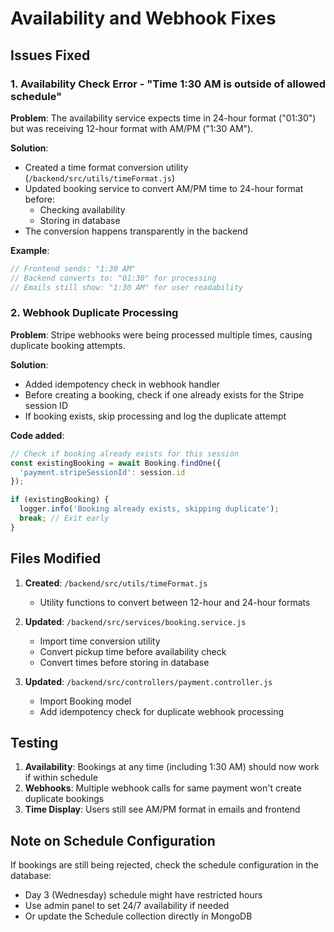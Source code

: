 # Availability and Webhook Fixes

## Issues Fixed

### 1. Availability Check Error - "Time 1:30 AM is outside of allowed schedule"

**Problem**: The availability service expects time in 24-hour format ("01:30") but was receiving 12-hour format with AM/PM ("1:30 AM").

**Solution**:
- Created a time format conversion utility (`/backend/src/utils/timeFormat.js`)
- Updated booking service to convert AM/PM time to 24-hour format before:
  - Checking availability
  - Storing in database
- The conversion happens transparently in the backend

**Example**:
```javascript
// Frontend sends: "1:30 AM"
// Backend converts to: "01:30" for processing
// Emails still show: "1:30 AM" for user readability
```

### 2. Webhook Duplicate Processing

**Problem**: Stripe webhooks were being processed multiple times, causing duplicate booking attempts.

**Solution**:
- Added idempotency check in webhook handler
- Before creating a booking, check if one already exists for the Stripe session ID
- If booking exists, skip processing and log the duplicate attempt

**Code added**:
```javascript
// Check if booking already exists for this session
const existingBooking = await Booking.findOne({ 
  'payment.stripeSessionId': session.id 
});

if (existingBooking) {
  logger.info('Booking already exists, skipping duplicate');
  break; // Exit early
}
```

## Files Modified

1. **Created**: `/backend/src/utils/timeFormat.js`
   - Utility functions to convert between 12-hour and 24-hour formats

2. **Updated**: `/backend/src/services/booking.service.js`
   - Import time conversion utility
   - Convert pickup time before availability check
   - Convert times before storing in database

3. **Updated**: `/backend/src/controllers/payment.controller.js`
   - Import Booking model
   - Add idempotency check for duplicate webhook processing

## Testing

1. **Availability**: Bookings at any time (including 1:30 AM) should now work if within schedule
2. **Webhooks**: Multiple webhook calls for same payment won't create duplicate bookings
3. **Time Display**: Users still see AM/PM format in emails and frontend

## Note on Schedule Configuration

If bookings are still being rejected, check the schedule configuration in the database:
- Day 3 (Wednesday) schedule might have restricted hours
- Use admin panel to set 24/7 availability if needed
- Or update the Schedule collection directly in MongoDB